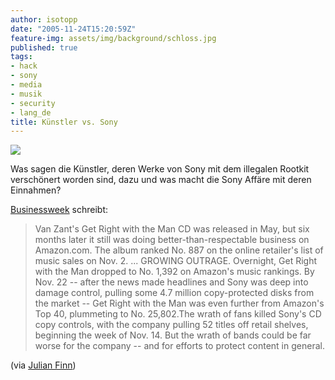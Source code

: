 ```yaml
---
author: isotopp
date: "2005-11-24T15:20:59Z"
feature-img: assets/img/background/schloss.jpg
published: true
tags:
- hack
- sony
- media
- musik
- security
- lang_de
title: Künstler vs. Sony
---
```

![](/uploads/sonyelectronics.jpg)

Was sagen die Künstler, deren Werke von Sony mit dem illegalen Rootkit
verschönert worden sind, dazu und was macht die Sony Affäre mit deren
Einnahmen?

[Businessweek](http://businessweek.com/technology/content/nov2005/tc20051122_343542.htm) schreibt: 

> Van Zant's Get Right with the Man CD was released in May, but six months
> later it still was doing better-than-respectable business on Amazon.com.
> The album ranked No. 887 on the online retailer's list of music sales on
> Nov. 2. ... GROWING OUTRAGE. Overnight, Get Right with the Man dropped to
> No. 1,392 on Amazon's music rankings. By Nov. 22 -- after the news made
> headlines and Sony was deep into damage control, pulling some 4.7 million
> copy-protected disks from the market -- Get Right with the Man was even
> further from Amazon's Top 40, plummeting to No. 25,802.The wrath of fans
> killed Sony's CD copy controls, with the company pulling 52 titles off
> retail shelves, beginning the week of Nov. 14. But the wrath of bands
> could be far worse for the company -- and for efforts to protect content
> in general.

(via [Julian Finn](http://www.julian-finn.de/blog/index.php?/archives/491-Mal-wieder-Rootkit.html))
